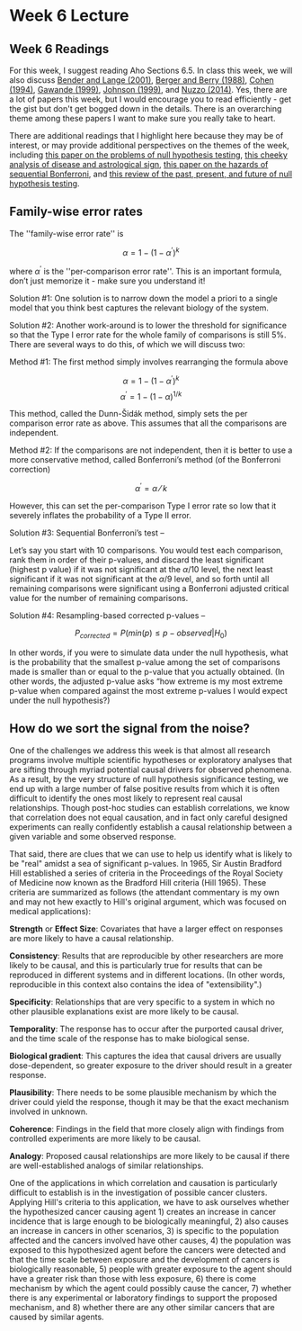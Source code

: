 Week 6 Lecture
========================================================

## Week 6 Readings

For this week, I suggest reading Aho Sections 6.5. In class this week, we will also discuss [Bender and Lange (2001)](https://github.com/hlynch/Biometry2022/tree/master/_data/Bender_Lange_2001.pdf), [Berger and Berry (1988)](https://github.com/hlynch/Biometry2022/tree/master/_data/Berger_Berry_1988.pdf), [Cohen (1994)](https://github.com/hlynch/Biometry2022/tree/master/_data/Cohen_1994.pdf), [Gawande (1999)](https://github.com/hlynch/Biometry2022/tree/master/_data/Gawande_1999.pdf), [Johnson (1999)](https://github.com/hlynch/Biometry2022/tree/master/_data/Johnson_1999.pdf), and [Nuzzo (2014)](https://github.com/hlynch/Biometry2022/tree/master/_data/Nuzzo_2014.pdf). Yes, there are a lot of papers this week, but I would encourage you to read efficiently - get the gist but don't get bogged down in the details. There is an overarching theme among these papers I want to make sure you really take to heart.

There are additional readings that I highlight here because they may be of interest, or may provide additional perspectives on the themes of the week, including [this paper on the problems of null hypothesis testing](https://github.com/hlynch/Biometry2022/tree/master/_data/Anderson_etal_2000.pdf), [this cheeky analysis of disease and astrological sign](https://github.com/hlynch/Biometry2022/tree/master/_data/Austin_etal_2006.pdf), [this paper on the hazards of sequential Bonferroni](https://github.com/hlynch/Biometry2022/tree/master/_data/Moran_2003.pdf), and [this review of the past, present, and future of null hypothesis testing](https://github.com/hlynch/Biometry2022/tree/master/_data/Robinson_Wainer_2002.pdf).

## Family-wise error rates

The ''family-wise error rate'' is

$$
\alpha = 1-(1-\alpha^{’})^k
$$

where $\alpha^{'}$ is the ''per-comparison error rate''. This is an important formula, don’t just memorize it - make sure you understand it!

Solution #1: One solution is to narrow down the model a priori to a single model that you think best captures the relevant biology of the system. 

Solution #2: Another work-around is to lower the threshold for significance so that the Type I error rate for the whole family of comparisons is still 5$\%$. There are several ways to do this, of which we will discuss two:

Method #1: The first method simply involves rearranging the formula above

$$
\alpha=1-(1-\alpha^{'})^{k}
$$
$$
\alpha^{'}=1-(1-\alpha)^{1/k}
$$

This method, called the Dunn-Šidák method, simply sets the per comparison error rate as above. This assumes that all the comparisons are independent.

Method #2: If the comparisons are not independent, then it is better to use a more conservative method, called Bonferroni’s method (of the Bonferroni correction)

$$
\alpha^{'}=\alpha⁄k
$$

However, this can set the per-comparison Type I error rate so low that it severely inflates the probability of a Type II error.

Solution #3: Sequential Bonferroni’s test – 

Let’s say you start with 10 comparisons. You would test each comparison, rank them in order of their p-values, and discard the least significant (highest p value) if it was not significant at the $\alpha$/10 level, the next least significant if it was not significant at the $\alpha$/9 level, and so forth until all remaining comparisons were significant using a Bonferroni adjusted critical value for the number of remaining comparisons.

Solution #4: Resampling-based corrected p-values – 

$$
P_{corrected} = P(min(p) \leq p-observed|H_{0})
$$

In other words, if you were to simulate data under the null hypothesis, what is the probability that the smallest p-value among the set of comparisons made is smaller than or equal to the p-value that you actually obtained. (In other words, the adjusted p-value asks “how extreme is my most extreme p-value when compared against the most extreme p-values I would expect under the null hypothesis?)


## How do we sort the signal from the noise?

One of the challenges we address this week is that almost all research programs involve multiple scientific hypotheses or exploratory analyses that are sifting through myriad potential causal drivers for observed phenomena. As a result, by the very structure of null hypothesis significance testing, we end up with a large number of false positive results from which it is often difficult to identify the ones most likely to represent real causal relationships. Though post-hoc studies can establish correlations, we know that correlation does not equal causation, and in fact only careful designed experiments can really confidently establish a causal relationship between a given variable and some observed response.

That said, there are clues that we can use to help us identify what is likely to be "real" amidst a sea of significant p-values. In 1965, Sir Austin Bradford Hill established a series of criteria in the Proceedings of the Royal Society of Medicine now known as the Bradford Hill criteria (Hill 1965). These criteria are summarized as follows (the attendant commentary is my own and may not hew exactly to Hill's original argument, which was focused on medical applications):

**Strength** or **Effect Size**: Covariates that have a larger effect on responses are more likely to have a causal relationship.

**Consistency**: Results that are reproducible by other researchers are more likely to be causal, and this is particularly true for results that can be reproduced in different systems and in different locations. (In other words, reproducible in this context also contains the idea of "extensibility".)

**Specificity**: Relationships that are very specific to a system in which no other plausible explanations exist are more likely to be causal.

**Temporality**: The response has to occur after the purported causal driver, and the time scale of the response has to make biological sense. 

**Biological gradient**: This captures the idea that causal drivers are usually dose-dependent, so greater exposure to the driver should result in a greater response.

**Plausibility**: There needs to be some plausible mechanism by which the driver could yield the response, though it may be that the exact mechanism involved in unknown.

**Coherence**: Findings in the field that more closely align with findings from controlled experiments are more likely to be causal.

**Analogy**: Proposed causal relationships are more likely to be causal if there are well-established analogs of similar relationships.

One of the applications in which correlation and causation is particularly difficult to establish is in the investigation of possible cancer clusters. Applying Hill's criteria to this application, we have to ask ourselves whether the hypothesized cancer causing agent 1) creates an increase in cancer incidence that is large enough to be biologically meaningful, 2) also causes an increase in cancers in other scenarios, 3) is specific to the population affected and the cancers involved have other causes, 4) the population was exposed to this hypothesized agent before the cancers were detected and that the time scale between exposure and the development of cancers is biologically reasonable, 5) people with greater exposure to the agent should have a greater risk than those with less exposure, 6) there is come mechanism by which the agent could possibly cause the cancer, 7) whether there is any experimental or laboratory findings to support the proposed mechanism, and 8) whether there are any other similar cancers that are caused by similar agents.

